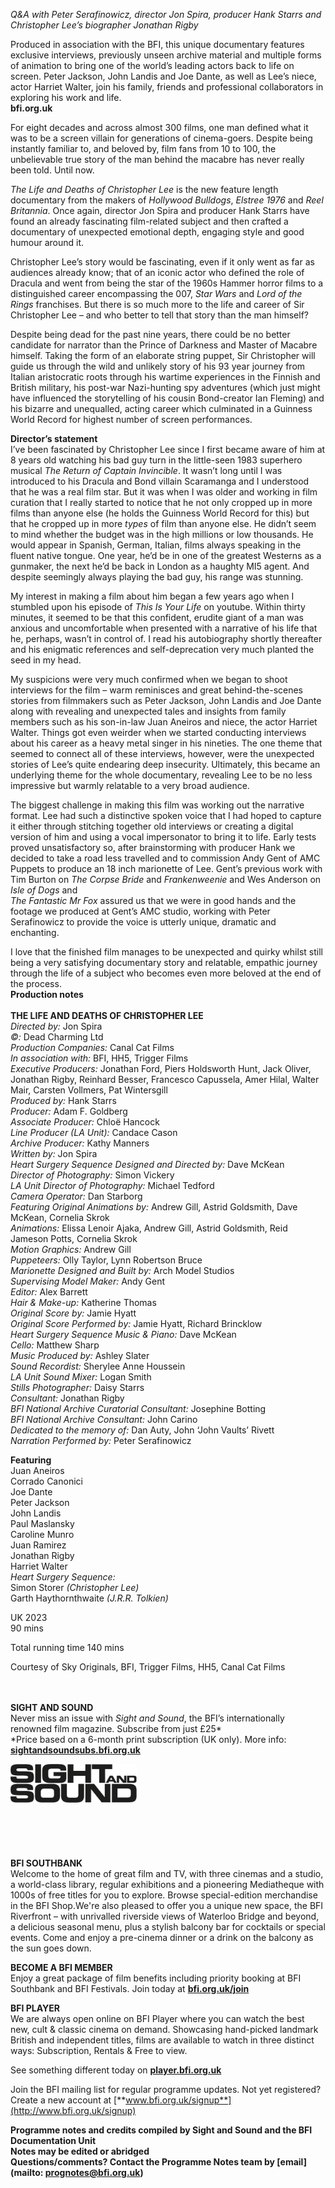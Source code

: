 

_Q&A with Peter Serafinowicz, director Jon Spira, producer Hank Starrs and Christopher Lee’s biographer Jonathan Rigby_

Produced in association with the BFI, this unique documentary features exclusive interviews, previously unseen archive material and multiple forms of animation to bring one of the world’s leading actors back to life on screen. Peter Jackson, John Landis and Joe Dante, as well as Lee’s niece, actor Harriet Walter, join his family, friends and professional collaborators in exploring his work and life.  
**bfi.org.uk**  

For eight decades and across almost 300 films, one man defined what it was to be a screen villain for generations of cinema-goers. Despite being instantly familiar to, and beloved by, film fans from 10 to 100, the unbelievable true story of the man behind the macabre has never really been told. Until now.

_The Life and Deaths of Christopher Lee_ is the new feature length documentary from the makers of _Hollywood Bulldogs_, _Elstree 1976_ and _Reel Britannia_. Once again, director Jon Spira and producer Hank Starrs have found an already fascinating film-related subject and then crafted a documentary of unexpected emotional depth, engaging style  and good humour around it.

Christopher Lee’s story would be fascinating, even if it only went as far as audiences already know; that of an iconic actor who defined the role of Dracula and went from being the star of the 1960s Hammer horror films to a distinguished career encompassing the 007, _Star Wars_ and _Lord of the Rings_ franchises. But there is so much more to the life and career of Sir Christopher Lee – and who better to tell that story than the man himself?

Despite being dead for the past nine years, there could be no better candidate for narrator than the Prince of Darkness and Master of Macabre himself. Taking the form of an elaborate string puppet, Sir Christopher will guide us through the wild and unlikely story of his 93 year journey from Italian aristocratic roots through his wartime experiences in the Finnish and British military, his post-war Nazi-hunting spy adventures (which just might have influenced the storytelling of his cousin Bond-creator Ian Fleming) and his bizarre and unequalled, acting career which culminated in a Guinness World Record for highest number of screen performances.

**Director’s statement**  
I’ve been fascinated by Christopher Lee since I first became aware of him at 8 years old watching his bad guy turn in the little-seen 1983 superhero musical _The Return of Captain Invincible_. It wasn’t long until I was introduced to his Dracula and Bond villain Scaramanga and I understood that he was a real film star. But it was when I was older and working in film curation that I really started to notice that he not only cropped up in more films than anyone else (he holds the Guinness World Record for this) but that he cropped up in more _types_ of film than anyone else. He didn’t seem to mind whether the budget was in the high millions or low thousands. He would appear in Spanish, German, Italian, films always speaking in the fluent native tongue. One year, he’d be in one of the greatest Westerns as a gunmaker, the next he’d be back in London as a haughty MI5 agent. And despite seemingly always playing the bad guy, his range was stunning.

My interest in making a film about him began a few years ago when I stumbled upon his episode of _This Is Your Life_ on youtube. Within thirty minutes, it seemed to be that this confident, erudite giant of a man was anxious and uncomfortable when presented with a narrative of his life that he, perhaps, wasn’t in control of. I read his autobiography shortly thereafter and his enigmatic references and self-deprecation very much planted the seed in my head.

My suspicions were very much confirmed when we began to shoot interviews for the film – warm reminisces and great behind-the-scenes stories from filmmakers such as Peter Jackson, John Landis and Joe Dante along with revealing and unexpected tales and insights from family members such as his son-in-law Juan Aneiros and niece, the actor Harriet Walter. Things got even weirder when we started conducting interviews about his career as a heavy metal singer in his nineties. The one theme that seemed to connect all of these interviews, however, were the unexpected stories of Lee’s quite endearing deep insecurity. Ultimately, this became an underlying theme for the whole documentary, revealing Lee to be no less impressive but warmly relatable to a very broad audience.

The biggest challenge in making this film was working out the narrative format. Lee had such a distinctive spoken voice that I had hoped to capture it either through stitching together old interviews or creating a digital version of him and using a vocal impersonator to bring it to life. Early tests proved unsatisfactory so, after brainstorming with producer Hank we decided to take a road less travelled and to commission Andy Gent of AMC Puppets to produce an 18 inch marionette of Lee. Gent’s previous work with Tim Burton on _The Corpse Bride_ and _Frankenweenie_ and Wes Anderson on _Isle of Dogs_ and  
_The Fantastic Mr Fox_ assured us that we were in good hands and the footage we produced at Gent’s AMC studio, working with Peter Serafinowicz to provide the voice is utterly unique, dramatic and enchanting.

I love that the finished film manages to be unexpected and quirky whilst still being a very satisfying documentary story and relatable, empathic journey through the life of a subject who becomes even more beloved at the end of the process.  
**Production notes**  
<br>
**THE LIFE AND DEATHS OF CHRISTOPHER LEE**  
_Directed by:_ Jon Spira  
_©:_ Dead Charming Ltd  
_Production Companies:_ Canal Cat Films  
_In association with:_ BFI, HH5, Trigger Films  
_Executive Producers:_ Jonathan Ford, Piers Holdsworth Hunt, Jack Oliver, Jonathan Rigby, Reinhard Besser, Francesco Capussela, Amer Hilal, Walter Mair, Carsten Vollmers, Pat Wintersgill  
_Produced by:_ Hank Starrs  
_Producer:_ Adam F. Goldberg  
_Associate Producer:_ Chloë Hancock  
_Line Producer (LA Unit):_ Candace Cason  
_Archive Producer:_ Kathy Manners  
_Written by:_ Jon Spira  
_Heart Surgery Sequence Designed and Directed by:_ Dave McKean  
_Director of Photography:_ Simon Vickery  
_LA Unit Director of Photography:_ Michael Tedford  
_Camera Operator:_ Dan Starborg  
_Featuring Original Animations by:_ Andrew Gill, Astrid Goldsmith, Dave McKean, Cornelia Skrok  
_Animations:_ Elissa Lenoir Ajaka, Andrew Gill, Astrid Goldsmith, Reid Jameson Potts, Cornelia Skrok  
_Motion Graphics:_ Andrew Gill  
_Puppeteers:_ Olly Taylor, Lynn Robertson Bruce  
_Marionette Designed and Built by:_ Arch Model Studios  
_Supervising Model Maker:_ Andy Gent  
_Editor:_ Alex Barrett  
_Hair & Make-up:_ Katherine Thomas  
_Original Score by:_ Jamie Hyatt  
_Original Score Performed by:_ Jamie Hyatt, Richard Brincklow  
_Heart Surgery Sequence Music & Piano:_ Dave McKean  
_Cello:_ Matthew Sharp  
_Music Produced by:_ Ashley Slater  
_Sound Recordist:_ Sherylee Anne Houssein  
_LA Unit Sound Mixer:_ Logan Smith  
_Stills Photographer:_ Daisy Starrs  
_Consultant:_ Jonathan Rigby  
_BFI National Archive Curatorial Consultant:_ Josephine Botting  
_BFI National Archive Consultant:_ John Carino  
_Dedicated to the memory of:_ Dan Auty, John ‘John Vaults’ Rivett  
_Narration Performed by:_ Peter Serafinowicz  

**Featuring**  
Juan Aneiros  
Corrado Canonici  
Joe Dante  
Peter Jackson  
John Landis  
Paul Maslansky  
Caroline Munro  
Juan Ramirez  
Jonathan Rigby  
Harriet Walter  
_Heart Surgery Sequence:_  
Simon Storer _(Christopher Lee)_  
Garth Haythornthwaite _(J.R.R. Tolkien)_  

UK 2023  
90 mins  

Total running time 140 mins  

Courtesy of Sky Originals, BFI, Trigger Films, HH5, Canal Cat Films  
<br><br>

**SIGHT AND SOUND**  
Never miss an issue with _Sight and Sound_, the BFI’s internationally renowned film magazine. Subscribe from just £25*<br>
*Price based on a 6-month print subscription (UK only). More info: [**sightandsoundsubs.bfi.org.uk**](https://sightandsoundsubs.bfi.org.uk/subscribe)

<img style="float: left;" src="/img/sight-and-sound.jpg" width="40%" height="40%"><br><br><br><br><br><br><br><br>

**BFI SOUTHBANK**  
Welcome to the home of great film and TV, with three cinemas and a studio, a world-class library, regular exhibitions and a pioneering Mediatheque with 1000s of free titles for you to explore. Browse special-edition merchandise in the BFI Shop.We&#39;re also pleased to offer you a unique new space, the BFI Riverfront – with unrivalled riverside views of Waterloo Bridge and beyond, a delicious seasonal menu, plus a stylish balcony bar for cocktails or special events. Come and enjoy a pre-cinema dinner or a drink on the balcony as the sun goes down.  

**BECOME A BFI MEMBER**  
Enjoy a great package of film benefits including priority booking at BFI Southbank and BFI Festivals. Join today at [**bfi.org.uk/join**](http://www.bfi.org.uk/join)  

**BFI PLAYER**  
 We are always open online on BFI Player where you can watch the best new, cult &amp; classic cinema on demand. Showcasing hand-picked landmark British and independent titles, films are available to watch in three distinct ways: Subscription, Rentals &amp; Free to view.  

See something different today on [**player.bfi.org.uk**](https://player.bfi.org.uk)  

Join the BFI mailing list for regular programme updates. Not yet registered? Create a new account at [**www.bfi.org.uk/signup**](http://www.bfi.org.uk/signup)

**Programme notes and credits compiled by Sight and Sound and the BFI Documentation Unit  
Notes may be edited or abridged  
Questions/comments? Contact the Programme Notes team by [email](mailto: prognotes@bfi.org.uk)**

<!--stackedit_data:
eyJoaXN0b3J5IjpbLTEzODU4MjQ3NDAsMTIxNTUwNjI5N119
-->